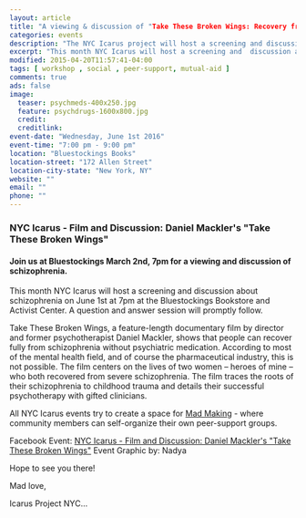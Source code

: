 ```yaml
---
layout: article
title: "A viewing & discussion of "Take These Broken Wings: Recovery from Schizophrenia without Medication"
categories: events
description: "The NYC Icarus project will host a screening and discussion about schizophrenia"
excerpt: "This month NYC Icarus will host a screening and  discussion about schizophrenia on June 1st at 7pm at the Bluestockings Bookstore and Activist Center.  A question and answer session will promptly follow." 
modified: 2015-04-20T11:57:41-04:00
tags: [ workshop , social , peer-support, mutual-aid ]
comments: true
ads: false
image:
  teaser: psychmeds-400x250.jpg
  feature: psychdrugs-1600x800.jpg
  credit: 
  creditlink: 
event-date: "Wednesday, June 1st 2016"
event-time: "7:00 pm - 9:00 pm"
location: "Bluestockings Books"
location-street: "172 Allen Street"
location-city-state: "New York, NY"
website: ""
email: ""
phone: ""
---
```

### NYC Icarus - Film and Discussion: Daniel Mackler's "Take These Broken Wings"

#### Join us at Bluestockings March 2nd, 7pm for a viewing and discussion of schizophrenia.

This month NYC Icarus will host a screening and  discussion about schizophrenia on June 1st at 7pm at the Bluestockings Bookstore and Activist Center.  A question and answer session will promptly follow.  

Take These Broken Wings, a feature-length documentary film by director and former psychotherapist Daniel Mackler, shows that people can recover fully from schizophrenia without psychiatric medication.  According to most of the mental health field, and of course the pharmaceutical industry, this is not possible.  The film centers on the lives of two women – heroes of mine – who both recovered from severe schizophrenia.  The film traces the roots of their schizophrenia to childhood trauma and details their successful psychotherapy with gifted clinicians.

All NYC Icarus events try to create a space for [Mad Making](http://nycicarus.org/events/madmaking/) - where community members can self-organize their own peer-support groups.

Facebook Event: [NYC Icarus - Film and Discussion: Daniel Mackler's "Take These Broken Wings"](https://www.facebook.com/events/1100994866628366/) 
Event Graphic by: Nadya

Hope to see you there!

Mad love,

Icarus Project NYC...

